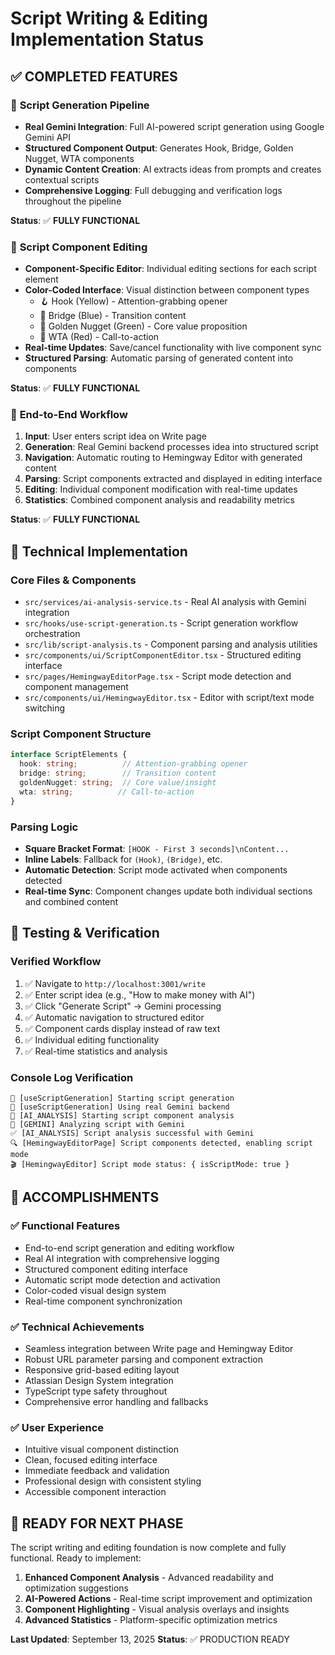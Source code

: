 # Script Writing & Editing Implementation Status

## ✅ COMPLETED FEATURES

### 🚀 **Script Generation Pipeline**
- **Real Gemini Integration**: Full AI-powered script generation using Google Gemini API
- **Structured Component Output**: Generates Hook, Bridge, Golden Nugget, WTA components
- **Dynamic Content Creation**: AI extracts ideas from prompts and creates contextual scripts
- **Comprehensive Logging**: Full debugging and verification logs throughout the pipeline

**Status**: ✅ **FULLY FUNCTIONAL**

### 🎯 **Script Component Editing**
- **Component-Specific Editor**: Individual editing sections for each script element
- **Color-Coded Interface**: Visual distinction between component types
  - 🪝 Hook (Yellow) - Attention-grabbing opener
  - 🌉 Bridge (Blue) - Transition content
  - 💎 Golden Nugget (Green) - Core value proposition
  - 🎯 WTA (Red) - Call-to-action
- **Real-time Updates**: Save/cancel functionality with live component sync
- **Structured Parsing**: Automatic parsing of generated content into components

**Status**: ✅ **FULLY FUNCTIONAL**

### 🔄 **End-to-End Workflow**
1. **Input**: User enters script idea on Write page
2. **Generation**: Real Gemini backend processes idea into structured script
3. **Navigation**: Automatic routing to Hemingway Editor with generated content
4. **Parsing**: Script components extracted and displayed in editing interface
5. **Editing**: Individual component modification with real-time updates
6. **Statistics**: Combined component analysis and readability metrics

**Status**: ✅ **FULLY FUNCTIONAL**

## 🔧 **Technical Implementation**

### **Core Files & Components**
- `src/services/ai-analysis-service.ts` - Real AI analysis with Gemini integration
- `src/hooks/use-script-generation.ts` - Script generation workflow orchestration
- `src/lib/script-analysis.ts` - Component parsing and analysis utilities
- `src/components/ui/ScriptComponentEditor.tsx` - Structured editing interface
- `src/pages/HemingwayEditorPage.tsx` - Script mode detection and component management
- `src/components/ui/HemingwayEditor.tsx` - Editor with script/text mode switching

### **Script Component Structure**
```typescript
interface ScriptElements {
  hook: string;          // Attention-grabbing opener
  bridge: string;        // Transition content
  goldenNugget: string;  // Core value/insight
  wta: string;          // Call-to-action
}
```

### **Parsing Logic**
- **Square Bracket Format**: `[HOOK - First 3 seconds]\nContent...`
- **Inline Labels**: Fallback for `(Hook)`, `(Bridge)`, etc.
- **Automatic Detection**: Script mode activated when components detected
- **Real-time Sync**: Component changes update both individual sections and combined content

## 🧪 **Testing & Verification**

### **Verified Workflow**
1. ✅ Navigate to `http://localhost:3001/write`
2. ✅ Enter script idea (e.g., "How to make money with AI")
3. ✅ Click "Generate Script" → Gemini processing
4. ✅ Automatic navigation to structured editor
5. ✅ Component cards display instead of raw text
6. ✅ Individual editing functionality
7. ✅ Real-time statistics and analysis

### **Console Log Verification**
```
🚀 [useScriptGeneration] Starting script generation
🤖 [useScriptGeneration] Using real Gemini backend
📝 [AI_ANALYSIS] Starting script component analysis
🤖 [GEMINI] Analyzing script with Gemini
✅ [AI_ANALYSIS] Script analysis successful with Gemini
🔍 [HemingwayEditorPage] Script components detected, enabling script mode
🎬 [HemingwayEditor] Script mode status: { isScriptMode: true }
```

## 🎉 **ACCOMPLISHMENTS**

### ✅ **Functional Features**
- End-to-end script generation and editing workflow
- Real AI integration with comprehensive logging
- Structured component editing interface
- Automatic script mode detection and activation
- Color-coded visual design system
- Real-time component synchronization

### ✅ **Technical Achievements**
- Seamless integration between Write page and Hemingway Editor
- Robust URL parameter parsing and component extraction
- Responsive grid-based editing layout
- Atlassian Design System integration
- TypeScript type safety throughout
- Comprehensive error handling and fallbacks

### ✅ **User Experience**
- Intuitive visual component distinction
- Clean, focused editing interface
- Immediate feedback and validation
- Professional design with consistent styling
- Accessible component interaction

## 🔮 **READY FOR NEXT PHASE**

The script writing and editing foundation is now complete and fully functional. Ready to implement:

1. **Enhanced Component Analysis** - Advanced readability and optimization suggestions
2. **AI-Powered Actions** - Real-time script improvement and optimization
3. **Component Highlighting** - Visual analysis overlays and insights
4. **Advanced Statistics** - Platform-specific optimization metrics

**Last Updated**: September 13, 2025
**Status**: ✅ PRODUCTION READY